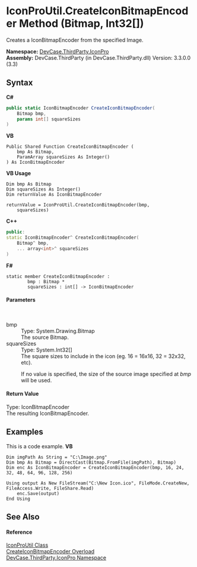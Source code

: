 # IconProUtil.CreateIconBitmapEncoder Method (Bitmap, Int32[])
 

Creates a IconBitmapEncoder from the specified Image.

**Namespace:**&nbsp;<a href="N_DevCase_ThirdParty_IconPro">DevCase.ThirdParty.IconPro</a><br />**Assembly:**&nbsp;DevCase.ThirdParty (in DevCase.ThirdParty.dll) Version: 3.3.0.0 (3.3)

## Syntax

**C#**<br />
``` C#
public static IconBitmapEncoder CreateIconBitmapEncoder(
	Bitmap bmp,
	params int[] squareSizes
)
```

**VB**<br />
``` VB
Public Shared Function CreateIconBitmapEncoder ( 
	bmp As Bitmap,
	ParamArray squareSizes As Integer()
) As IconBitmapEncoder
```

**VB Usage**<br />
``` VB Usage
Dim bmp As Bitmap
Dim squareSizes As Integer()
Dim returnValue As IconBitmapEncoder

returnValue = IconProUtil.CreateIconBitmapEncoder(bmp, 
	squareSizes)
```

**C++**<br />
``` C++
public:
static IconBitmapEncoder^ CreateIconBitmapEncoder(
	Bitmap^ bmp, 
	... array<int>^ squareSizes
)
```

**F#**<br />
``` F#
static member CreateIconBitmapEncoder : 
        bmp : Bitmap * 
        squareSizes : int[] -> IconBitmapEncoder 

```


#### Parameters
&nbsp;<dl><dt>bmp</dt><dd>Type: System.Drawing.Bitmap<br />The source Bitmap.</dd><dt>squareSizes</dt><dd>Type: System.Int32[]<br />The square sizes to include in the icon (eg. 16 = 16x16, 32 = 32x32, etc). 

 If no value is specified, the size of the source image specified at *bmp* will be used.</dd></dl>

#### Return Value
Type: IconBitmapEncoder<br />The resulting IconBitmapEncoder.

## Examples
This is a code example. 
**VB**<br />
``` VB
Dim imgPath As String = "C:\Image.png"
Dim bmp As Bitmap = DirectCast(Bitmap.FromFile(imgPath), Bitmap)
Dim enc As IconBitmapEncoder = CreateIconBitmapEncoder(bmp, 16, 24, 32, 48, 64, 96, 128, 256)

Using output As New FileStream("C:\New Icon.ico", FileMode.CreateNew, FileAccess.Write, FileShare.Read)
    enc.Save(output)
End Using
```


## See Also


#### Reference
<a href="T_DevCase_ThirdParty_IconPro_IconProUtil">IconProUtil Class</a><br /><a href="Overload_DevCase_ThirdParty_IconPro_IconProUtil_CreateIconBitmapEncoder">CreateIconBitmapEncoder Overload</a><br /><a href="N_DevCase_ThirdParty_IconPro">DevCase.ThirdParty.IconPro Namespace</a><br />